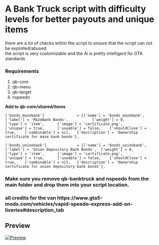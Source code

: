 <h1>A Bank Truck script with difficulty levels for better payouts and unique items</h1>
<p>there are a lot of checks within the script to ensure that the script can not be exploited/abused.<br>
the script is very customizable and the Ai is pretty intelligent for GTA standards<br></p>


<h3>Requirements</h3>
<ol>
<li>qb-core</li>
<li>qb-menu</li>
<li>qb-target</li>
<li>nspeedo</li>
</ol>

**Add to qb-core/shared/items**

```
['bonds_mazebank'] 				 = {['name'] = 'bonds_mazebank', 			  	['label'] = 'MazeBank Bonds', 			['weight'] = 0, 		['type'] = 'item', 		['image'] = 'certificate.png', 			['unique'] = true, 		['useable'] = false, 	['shouldClose'] = true,	   ['combinable'] = nil,   ['description'] = 'Ownership certificate for maze bank bonds'},
```

```
['bonds_unionbank'] 			 = {['name'] = 'bonds_unionbank', 			  	['label'] = 'Union Depository Bank Bonds', 	['weight'] = 0, 	['type'] = 'item', 		['image'] = 'certificate.png', 			['unique'] = true, 		['useable'] = false, 	['shouldClose'] = true,	   ['combinable'] = nil,   ['description'] = 'Ownership certificate for union depository bank bonds'},
```


<h3>Make sure you remove qb-banktruck and nspeedo from the main folder and drop them into your script location.</h3>

<h3>all credits for the van https://www.gta5-mods.com/vehicles/vapid-speedo-express-add-on-liveries#description_tab</h3>

<h2>Preview</h2>

[![Preview](https://img.youtube.com/vi/u5TyMyP-LKo/0.jpg)](https://www.youtube.com/watch?v=u5TyMyP-LKo)
